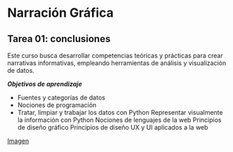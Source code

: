 # Narración Gráfica

## Tarea 01: conclusiones

Este curso busca desarrollar competencias teóricas y prácticas para crear narrativas informativas, empleando herramientas de análisis y visualización de datos. 

_**Objetivos de aprendizaje**_
- Fuentes y categorías
de datos
- Nociones de programación
- Tratar, limpiar y trabajar los datos con Python
Representar visualmente la información con Python 
Nociones de lenguajes de la web
Principios de diseño gráfico
Principios de diseño UX y UI aplicados a la web


[Imagen](https://www.google.com/url?sa=i&url=https%3A%2F%2Fmsmk.university%2Frobotica%2Fque-es-la-programacion&psig=AOvVaw0QQ4uN0tqalM9yOZVMbhwo&ust=1726704847816000&source=images&cd=vfe&opi=89978449&ved=0CBQQjRxqFwoTCJjQpf-ay4gDFQAAAAAdAAAAABAE)